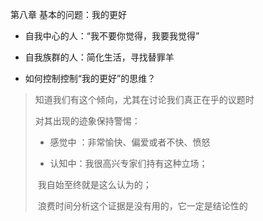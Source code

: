 第八章   基本的问题：我的更好

- 自我中心的人：“我不要你觉得，我要我觉得”

- 自我族群的人：简化生活，寻找替罪羊

- 如何控制控制“我的更好”的思维？

> 知道我们有这个倾向，尤其在讨论我们真正在乎的议题时
>
> 对其出现的迹象保持警惕：
>
> - 感觉中 ：非常愉快、偏爱或者不快、愤怒
>
> - 认知中：我很高兴专家们持有这种立场；
>
> ​                我自始至终就是这么认为的；
>
> ​                浪费时间分析这个证据是没有用的，它一定是结论性的







